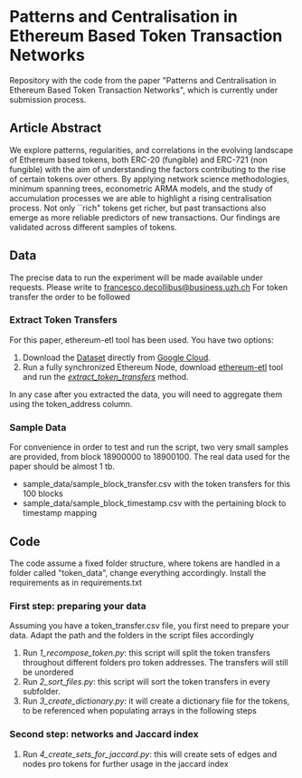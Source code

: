 # Patterns and Centralisation in Ethereum Based Token Transaction Networks

Repository with the code from the paper "Patterns and Centralisation in Ethereum Based Token Transaction Networks", which is currently under submission process.

## Article Abstract
We explore patterns, regularities, and correlations in the evolving landscape of Ethereum based tokens, both ERC-20 (fungible) and ERC-721 (non fungible) with the aim of understanding the factors contributing to the rise of certain tokens over others. By applying network science methodologies, minimum spanning trees, econometric ARMA models, and the study of accumulation processes we are able to highlight a rising centralisation process. Not only ``rich" tokens get richer, but past transactions also emerge as more reliable predictors of new transactions. Our findings are validated across different samples of tokens.

## Data

The precise data to run the experiment will be made available under requests. Please write to francesco.decollibus@business.uzh.ch 
For token transfer the order to be followed 
### Extract Token Transfers
For this paper, ethereum-etl tool has been used. You have two options:
1. Download the [Dataset](https://cloud.google.com/blog/products/data-analytics/introducing-six-new-cryptocurrencies-in-bigquery-public-datasets-and-how-to-analyze-them)  directly from [Google Cloud](https://console.cloud.google.com/bigquery?p=bigquery-public-data&d=crypto_ethereum&page=dataset). 
2. Run a fully synchronized Ethereum Node, download [ethereum-etl](https://github.com/blockchain-etl/ethereum-etl) tool and run the [*extract_token_transfers*](https://ethereum-etl.readthedocs.io/en/latest/commands/#extract_token_transfers)  method. 

In any case after you extracted the data, you will need to aggregate them using the token_address column.

### Sample Data
For convenience in order to test and run the script, two very small samples are provided, from block 18900000 to 18900100. The real data used for the paper should be almost 1 tb.
+ sample_data/sample_block_transfer.csv with the token transfers for this 100 blocks 
+ sample_data/sample_block_timestamp.csv with the pertaining block to timestamp mapping

## Code
The code assume a fixed folder structure, where tokens are handled in a folder called "token_data", change everything accordingly. Install the requirements as in requirements.txt

### First step: preparing your data
Assuming you have a token_transfer.csv file, you first need to prepare your data. Adapt the path and the folders in the script files accordingly
1. Run *1_recompose_token.py*: this script will split the token transfers throughout different folders pro token addresses. The transfers will still be unordered
2. Run *2_sort_files.py*: this script will sort the token transfers in every subfolder.
3. Run *3_create_dictionary.py*: it will create a dictionary file for the tokens, to be referenced when populating arrays in the following steps

### Second step: networks and Jaccard index
1. Run *4_create_sets_for_jaccard.py*: this will create sets of edges and nodes pro tokens for further usage in the jaccard index





